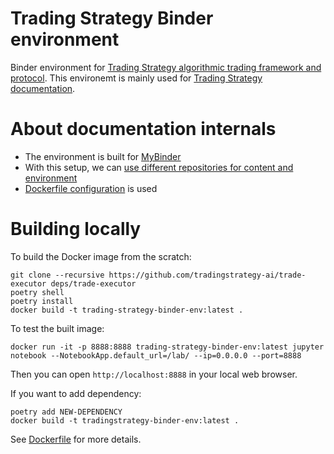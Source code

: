 # Trading Strategy Binder environment

Binder environment for [Trading Strategy algorithmic trading framework and protocol](https://tradingstrategy.ai/).
This environemt is mainly used for [Trading Strategy documentation](https://tradingstrategy.ai/docs).

# About documentation internals

- The environment is built for [MyBinder](https://mybinder.org/)
- With this setup, we can [use different repositories for content and environment](https://mybinder.readthedocs.io/en/latest/howto/external_binder_setup.html)
- [Dockerfile configuration](https://mybinder.readthedocs.io/en/latest/tutorials/dockerfile.html) is used

# Building locally

To build the Docker image from the scratch: 

```shell
git clone --recursive https://github.com/tradingstrategy-ai/trade-executor deps/trade-executor
poetry shell
poetry install
docker build -t trading-strategy-binder-env:latest .
```

To test the built image:

```shell
docker run -it -p 8888:8888 trading-strategy-binder-env:latest jupyter notebook --NotebookApp.default_url=/lab/ --ip=0.0.0.0 --port=8888
```

Then you can open `http://localhost:8888` in your local web browser.

If you want to add dependency:

```shell
poetry add NEW-DEPENDENCY
docker build -t tradingstrategy-binder-env:latest .
```

See [Dockerfile](./Dockerfile) for more details.
